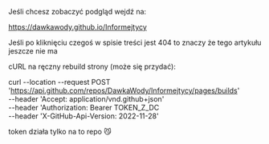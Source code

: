 Jeśli chcesz zobaczyć podgląd wejdź na:

https://dawkawody.github.io/Informejtycy

Jeśli po kliknięciu czegoś w spisie treści jest 404 to znaczy że tego artykułu jeszcze nie ma

cURL na ręczny rebuild strony (może się przydać):


curl --location --request POST 'https://api.github.com/repos/DawkaWody/Informejtycy/pages/builds' \
--header 'Accept: application/vnd.github+json' \
--header 'Authorization: Bearer TOKEN_Z_DC \
--header 'X-GitHub-Api-Version: 2022-11-28'


token działa tylko na to repo 😼
